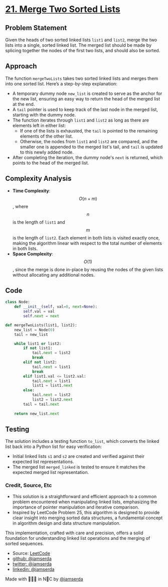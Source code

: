 # [21. Merge Two Sorted Lists](https://leetcode.com/problems/crawler-log-folder/description)

## Problem Statement
Given the heads of two sorted linked lists `list1` and `list2`, merge the two lists into a single, sorted linked list. The merged list should be made by splicing together the nodes of the first two lists, and should also be sorted.

## Approach
The function `mergeTwoLists` takes two sorted linked lists and merges them into one sorted list. Here’s a step-by-step explanation:
- A temporary dummy node `new_list` is created to serve as the anchor for the new list, ensuring an easy way to return the head of the merged list at the end.
- A `tail` pointer is used to keep track of the last node in the merged list, starting with the dummy node.
- The function iterates through `list1` and `list2` as long as there are elements left in either list:
  - If one of the lists is exhausted, the `tail` is pointed to the remaining elements of the other list.
  - Otherwise, the nodes from `list1` and `list2` are compared, and the smaller one is appended to the merged list's tail, and `tail` is updated to this newly added node.
- After completing the iteration, the dummy node's `next` is returned, which points to the head of the merged list.

## Complexity Analysis
- **Time Complexity**: $$O(n + m)$$, where $$n$$ is the length of `list1` and $$m$$ is the length of `list2`. Each element in both lists is visited exactly once, making the algorithm linear with respect to the total number of elements in both lists.
- **Space Complexity**: $$O(1)$$, since the merge is done in-place by reusing the nodes of the given lists without allocating any additional nodes.

## Code
```python
class Node:
    def __init__(self, val=0, next=None):
        self.val = val
        self.next = next

def mergeTwoLists(list1, list2):
    new_list = Node(0)
    tail = new_list

    while list1 or list2:
        if not list1:
            tail.next = list2
            break
        elif not list2:
            tail.next = list1
            break
        elif list1.val <= list2.val:
            tail.next = list1
            list1 = list1.next
        else:
            tail.next = list2
            list2 = list2.next
        tail = tail.next
    
    return new_list.next
```

## Testing
The solution includes a testing function `to_list`, which converts the linked list back into a Python list for easy verification:
- Initial linked lists `s1` and `s2` are created and verified against their expected list representations.
- The merged list `merged_linked` is tested to ensure it matches the expected merged list representation.

### Credit, Source, Etc
- This solution is a straightforward and efficient approach to a common problem encountered when manipulating linked lists, emphasizing the importance of pointer manipulation and iterative comparison.
- Inspired by LeetCode Problem 25, this algorithm is designed to provide clear insight into merging sorted data structures, a fundamental concept in algorithm design and data structure manipulation.

This implementation, crafted with care and precision, offers a solid foundation for understanding linked list operations and the merging of sorted sequences.

- Source: [LeetCode](https://leetcode.com/problems/crawler-log-folder/description)
- [github: @iamserda](https://github.com/iamserda)
- [twitter: @iamserda](https://twitter.com/iamserda)
- [linkedin: @iamserda](https://linkedin.com/in/iamserda)

Made with 🤍🫶🏿 in N🗽C by [@iamserda](https://www.twitter.com/iamserda)
